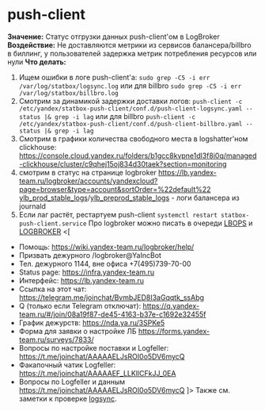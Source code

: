 # push-client

**Значение:** Статус отгрузки данных push-client'ом в LogBroker
**Воздействие:** Не доставляются метрики из сервисов балансера/billbro в биллинг, у пользователей задержка метрик потребления ресурсов или нули
**Что делать:**
1. Ищем ошибки в логе push-client'а: `sudo grep -C5 -i err /var/log/statbox/logsync.log`
или для billbro `sudo grep -C5 -i err /var/log/statbox/billbro.log`
2. Смотрим за динамикой задержки доставки логов: `push-client -c /etc/yandex/statbox-push-client/conf.d/push-client-logsync.yaml --status |& grep -i lag` или для billbro `push-client -c /etc/yandex/statbox-push-client/conf.d/push-client-billbro.yaml --status |& grep -i lag`
3. Смотрим в графики количества свободного места в logshatter'ном clickhouse: https://console.cloud.yandex.ru/folders/b1gcc8kvpne1dl3f8i0q/managed-clickhouse/cluster/c9qhej15oj834d30taek?section=monitoring
4. смотрим в статус на странице logbroker https://lb.yandex-team.ru/logbroker/accounts/yandexcloud?page=browser&type=account&sortOrder=%22default%22 [ylb_prod_stable_logs](https://lb.yandex-team.ru/logbroker/accounts/yandexcloud/ylb-prod-log?page=statistics&type=topic&tab=writeMetrics&shownTopics=all%20topics&metricsFrom=1591091740334&metricsTo=1591178140334&sortOrder=%22default%22)/[ylb_preprod_stable_logs](https://lb.yandex-team.ru/logbroker/accounts/yandexcloud/ylb-preprod-stable-log?page=statistics&type=topic&tab=writeMetrics&shownTopics=all%20topics&metricsFrom=1591092267921&metricsTo=1591178667922&sortOrder=%22default%22) - логи балансера из journald
5. Если лаг растёт, рестартуем push-client `systemctl restart statbox-push-client.service`
Про logbroker можно писать в очереди [LBOPS](https://st.yandex-team.ru/LBOPS/) и [LOGBROKER](https://st.yandex-team.ru/LOGBROKER)
<[
- Помощь: https://wiki.yandex-team.ru/logbroker/help/
- Призвать дежурного /logbroker@YaIncBot
- Тел. дежурного 1144, вне офиса +7(495)739-70-00
- Status page: https://infra.yandex-team.ru
- Интерфейс: https://lb.yandex-team.ru
- Ссылка на этот чат: https://telegram.me/joinchat/BvmbJED8I3aGqqtk_ssAbg
- Q (только если Telegram отключат): https://q.yandex-team.ru/#/join/08a19f87-de45-4163-b37e-c1692e32455f
- График дежурств: https://nda.ya.ru/3SPKe5
- Форма для заявки о настройке ЛБ https://forms.yandex-team.ru/surveys/7833/
- Вопросы по настройке поставки и Logfeller: https://t.me/joinchat/AAAAAELJsROI0o5DV6mycQ
- Факапочный чатик Logfeller: https://t.me/joinchat/AAAAAEF_LLKllCFkJJ_0EA
- Вопросы по Logfeller и данным https://t.me/joinchat/AAAAAELJsROI0o5DV6mycQ
]>
Также см. заметки к проверке [logsync](https://wiki.yandex-team.ru/cloud/devel/loadbalancing/monitorings/#logsync).
